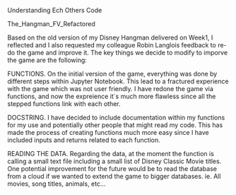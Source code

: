 
Understanding Ech Others Code

The_Hangman_FV_Refactored

Based on the old version of my Disney Hangman delivered on Week1, I reflected and I also requested my colleague Robin Langlois feedback to re-do the game and improve it. The key things we decide to modify to imporve the game are the following:

FUNCTIONS. On the initial version of the game, everything was done by different steps within Jupyter Notebook. This lead to a fractured experience with the game which was not user friendly. I have redone the game via functions, and now the expreience it´s much more flawless since all the stepped functions link with each other.

DOCSTRING. I have decided to include documentation within my functions for my use and potentially other people that might read my code. This has made the process of creating functions much more easy since I have included inputs and returns related to each function.

READING THE DATA. Regarding the data, at the moment the function is calling a small text file including a small list of Disney Classic Movie titles. One potential improvement for the future would be to read the database from a cloud if we wanted to extend the game to bigger databases. ie. All movies, song titles, animals, etc...

                                                                      
